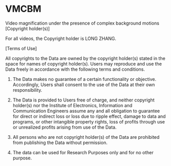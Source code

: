 # VMCBM
Video magnification under the presence of complex background motions
[Copyright holder(s)]

For all videos, the Copyright holder is LONG ZHANG.

[Terms of Use]

All copyrights to the Data are owned by the copyright holder(s) stated in the space for names of copyright holder(s). Users may reproduce and use the Data freely in accordance with the following terms and conditions.

1) The Data makes no guarantee of a certain functionality or objective. Accordingly, Users shall consent to the use of the Data at their own responsibility.

2) The Data is provided to Users free of charge, and neither copyright holder(s) nor the Institute of Electronics, Information and Communication Engineers assume any and all obligation to guarantee for direct or indirect loss or loss due to ripple effect, damage to data and programs, or other intangible property rights, loss of profits through use or unrealized profits arising from use of the Data.

3) All persons who are not copyright holder(s) of the Data are prohibited from publishing the Data without permission.

4) The data can be used for Research Purposes only and for no other purpose.
